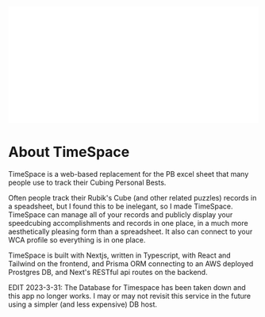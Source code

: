 ![TimeSpace logo](./assets/svg/Logo%20White%20v2.svg)

# About TimeSpace

TimeSpace is a web-based replacement for the PB excel sheet that many people use to track their Cubing Personal Bests.

Often people track their Rubik's Cube (and other related puzzles) records in a speadsheet, but I found this to be inelegant, so I made TimeSpace. TimeSpace can manage all of your records and publicly display your speedcubing accomplishments and records in one place, in a much more aesthetically pleasing form than a spreadsheet.
It also can connect to your WCA profile so everything is in one place.

TimeSpace is built with Nextjs, written in Typescript, with React and Tailwind on the frontend, and Prisma ORM connecting to an AWS deployed Prostgres DB, and Next's RESTful api routes on the backend.

EDIT 2023-3-31: The Database for Timespace has been taken down and this app no longer works. I may or may not revisit this service in the future using a simpler (and less expensive) DB host.
